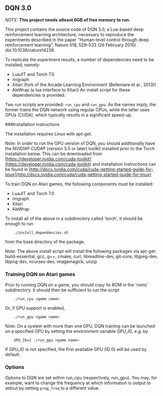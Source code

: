 ## DQN 3.0

*NOTE:* **This project needs atleast 6GB of free memory to run.**

This project contains the source code of DQN 3.0, a Lua-based deep reinforcement
learning architecture, necessary to reproduce the experiments
described in the paper "Human-level control through deep reinforcement
learning", Nature 518, 529–533 (26 February 2015) doi:10.1038/nature14236.

To replicate the experiment results, a number of dependencies need to be
installed, namely:
* LuaJIT and Torch 7.0
* nngraph
* Xitari (fork of the Arcade Learning Environment (Bellemare et al., 2013))
* AleWrap (a lua interface to Xitari)
An install script for these dependencies is provided.

Two run scripts are provided: `run_cpu` and `run_gpu`. As the names imply,
the former trains the DQN network using regular CPUs, while the latter uses
GPUs (CUDA), which typically results in a significant speed-up.



###Installation instructions

The installation requires Linux with apt-get.

Note: In order to run the GPU version of DQN, you should additionally have the
NVIDIA® CUDA® (version 5.5 or later) toolkit installed prior to the Torch
installation below.
This can be downloaded from [https://developer.nvidia.com/cuda-toolkit](https://developer.nvidia.com/cuda-toolkit)
and installation instructions can be found in
[http://docs.nvidia.com/cuda/cuda-getting-started-guide-for-linux](http://docs.nvidia.com/cuda/cuda-getting-started-guide-for-linux)


To train DQN on Atari games, the following components must be installed:
* LuaJIT and Torch 7.0
* nngraph
* Xitari
* AleWrap

To install all of the above in a subdirectory called 'torch', it should be enough to run

```
    ./install_dependencies.sh
```

from the base directory of the package.


*Note:* The above install script will install the following packages via apt-get:
build-essential, gcc, g++, cmake, curl, libreadline-dev, git-core, libjpeg-dev,
libpng-dev, ncurses-dev, imagemagick, unzip



### Training DQN on Atari games

Prior to running DQN on a game, you should copy its ROM in the 'roms' subdirectory.
It should then be sufficient to run the script

```
    ./run_cpu <game name>
```

Or, if GPU support is enabled,

```
    ./run_gpu <game name>
```


*Note:* On a system with more than one GPU, DQN training can be launched on a
specified GPU by setting the environment variable GPU_ID, e.g. by

```
    GPU_ID=2 ./run_gpu <game name>
```

If GPU_ID is not specified, the first available GPU (ID 0) will be used by default.



### Options

Options to DQN are set within run_cpu (respectively, run_gpu). You may,
for example, want to change the frequency at which information is output 
to stdout by setting `prog_freq` to a different value.
